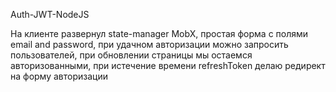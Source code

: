 Auth-JWT-NodeJS

На клиенте развернул state-manager MobX, простая форма с полями email and password, при удачном авторизации можно запросить пользователей,
при обновлении страницы мы остаемся авторизованными, при истечение времени refreshToken делаю редирект на форму авторизации